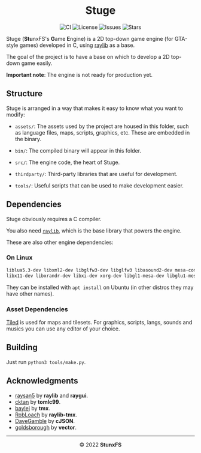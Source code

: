 <div align="center">

# Stuge

![CI](https://github.com/StunxFS/stuge/actions/workflows/build.yml/badge.svg)
![License](https://img.shields.io/github/license/StunxFS/stuge?style=flat-square)
![Issues](https://img.shields.io/github/issues/StunxFS/stuge?style=flat-square)
![Stars](https://img.shields.io/github/stars/StunxFS/stuge?style=flat-square)

</div>

Stuge (**Stu**nxFS's **G**ame **E**ngine) is a 2D top-down game
engine (for GTA-style games) developed in C, using
[raylib](https://github.com/raysan5/raylib) as a base.

The goal of the project is to have a base on which to develop a
2D top-down game easily.

**Important note**: The engine is not ready for production yet.

## Structure

Stuge is arranged in a way that makes it easy to know what you
want to modify:

* `assets/`: The assets used by the project are housed in this
    folder, such as language files, maps, scripts, graphics, etc.
    These are embedded in the binary.

* `bin/`: The compiled binary will appear in this folder.

* `src/`: The engine code, the heart of Stuge.

* `thirdparty/`: Third-party libraries that are useful for development.

* `tools/`: Useful scripts that can be used to make development easier.

## Dependencies

Stuge obviously requires a C compiler.

You also need [`raylib`](https://www.raylib.com/), which is the base library
that powers the engine.

These are also other engine dependencies:

### On Linux

```bash
liblua5.3-dev libxml2-dev libglfw3-dev libglfw3 libasound2-dev mesa-common-dev
libx11-dev libxrandr-dev libxi-dev xorg-dev libgl1-mesa-dev libglu1-mesa-dev
```

They can be installed with `apt install` on Ubuntu (in other distros they may have
other names).

### Asset Dependencies

[Tiled](http://mapeditor.org) is used for maps and tilesets. For graphics, scripts,
langs, sounds and musics you can use any editor of your choice.

## Building

Just run `python3 tools/make.py`.

## Acknowledgments

* [raysan5](https://github.com/raysan5) by **raylib** and **raygui**.
* [cktan](https://github.com/cktan) by **tomlc99**.
* [baylej](https://github.com/baylej) by **tmx**.
* [RobLoach](https://github.com/RobLoach) by **raylib-tmx**.
* [DaveGamble](https://github.com/DaveGamble) by **cJSON**.
* [goldsborough](https://github.com/goldsborough) by **vector**.

* * *

<div align="center">

© 2022 **StunxFS**

</div>
